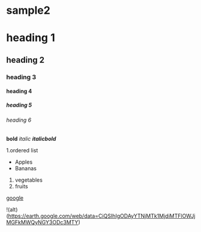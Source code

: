 # sample2
# heading 1

## heading 2

### heading 3
#### heading 4
##### heading 5
###### heading 6

**bold**
*italic*
***italicbold***

1.ordered list

- Apples
- Bananas
1. vegetables
2. fruits

[google](https://www.google.com/)

!(alt)(https://earth.google.com/web/data=CiQSIhIgODAyYTNjMTk1MjdiMTFlOWJjMGFkMWQyNGY3ODc3MTY)
